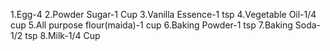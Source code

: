 1.Egg-4
2.Powder Sugar-1 Cup
3.Vanilla Essence-1 tsp
4.Vegetable Oil-1/4 cup
5.All purpose flour(maida)-1 cup
6.Baking Powder-1 tsp
7.Baking Soda-1/2 tsp
8.Milk-1/4 Cup
